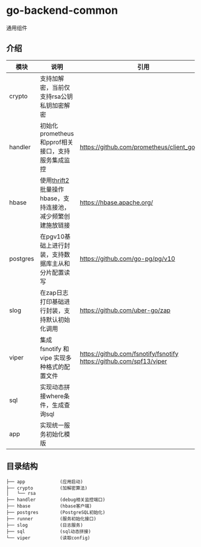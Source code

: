 # go-backend-common

通用组件

## 介绍

| 模块       | 说明                                                                        | 引用                                                                  |
|----------|---------------------------------------------------------------------------|---------------------------------------------------------------------|
| crypto   | 支持加解密，当前仅支持rsa公钥私钥加密解密                                                    |                                                                     |
| handler  | 初始化prometheus和pprof相关接口，支持服务集成监控                                          | https://github.com/prometheus/client_golang                         |
| hbase    | 使用[thrift2](https://thrift.apache.org/tutorial)批量操作hbase，支持连接池，减少频繁创建施放链接 | https://hbase.apache.org/                                           |
| postgres | 在pgv10基础上进行封装，支持数据库主从和分片配置读写                                              | https://github.com/go-pg/pg/v10                                     |
| slog     | 在zap日志打印基础进行封装，支持默认初始化调用                                                  | https://github.com/uber-go/zap                                      |
| viper    | 集成 fsnotify 和 vipe 实现多种格式的配置文件                                            | https://github.com/fsnotify/fsnotify https://github.com/spf13/viper |
| sql      | 实现动态拼接where条件，生成查询sql                                                     |                                                                     |
| app      | 实现统一服务初始化模版                                                               |                                                                     |

## 目录结构

```
├── app             (应用启动)
├── crypto          (加解密算法)
│   └── rsa
├── handler         (debug相关监控端口)
├── hbase           (hbase客户端)
├── postgres        (PostgreSQL初始化)
├── runner          (服务初始化接口)
├── slog            (日志服务)
├── sql             (sql动态拼接)
└── viper           (读取config)
```

